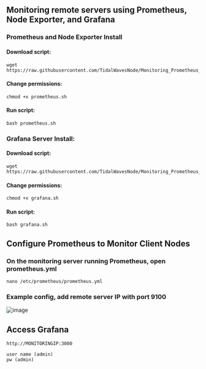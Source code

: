## Monitoring remote servers using Prometheus, Node Exporter, and Grafana

### Prometheus and Node Exporter Install

#### Download script:
    wget https://raw.githubusercontent.com/TidalWavesNode/Monitoring_Prometheus_Grafana/main/prometheus.sh

#### Change permissions:
    chmod +x prometheus.sh

#### Run script:
    bash prometheus.sh

### Grafana Server Install:

#### Download script:
    wget https://raw.githubusercontent.com/TidalWavesNode/Monitoring_Prometheus_Grafana/main/grafana.sh

#### Change permissions:

    chmod +x grafana.sh

#### Run script:
    bash grafana.sh

## Configure Prometheus to Monitor Client Nodes

### On the monitoring server running Prometheus, open prometheus.yml

    nano /etc/prometheus/prometheus.yml

### Example config, add remote server IP with port 9100

![image](https://github.com/TidalWavesNode/Monitoring_Prometheus_Grafana/assets/33072338/4ad16966-fc5d-4894-a880-49995a0d0c51)


## Access Grafana

    http://MONITORINGIP:3000

    user name (admin) 
    pw (admin)
